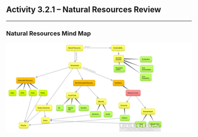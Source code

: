 ## Activity 3.2.1 – Natural Resources Review

---

### Natural Resources Mind Map
[![Natural Resources mind map](https://github.com/justinjarvinen/justinjarvinen.github.io/raw/main/_images/natural-resources-mind-map.png?raw=true)](https://github.com/justinjarvinen/justinjarvinen.github.io/raw/main/_images/natural-resources-mind-map.png?raw=true)


